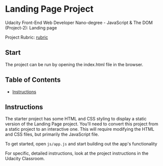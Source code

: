 # Landing Page Project

Udacity Front-End Web Developer Nano-degree - JavaScript & The DOM (Project-2): Landing page

Project Rubric: [rubric](https://review.udacity.com/#!/rubrics/2658/view)

## Start

The project can be run by opening the index.html file in the browser.

## Table of Contents

- [Instructions](#instructions)

## Instructions

The starter project has some HTML and CSS styling to display a static version of the Landing Page project. You'll need to convert this project from a static project to an interactive one. This will require modifying the HTML and CSS files, but primarily the JavaScript file.

To get started, open `js/app.js` and start building out the app's functionality

For specific, detailed instructions, look at the project instructions in the Udacity Classroom.
